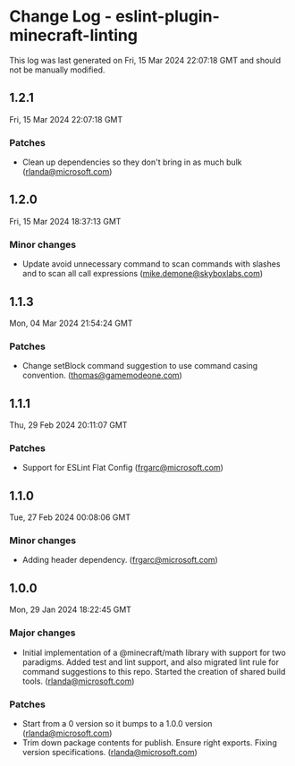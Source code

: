 # Change Log - eslint-plugin-minecraft-linting

This log was last generated on Fri, 15 Mar 2024 22:07:18 GMT and should not be manually modified.

<!-- Start content -->

## 1.2.1

Fri, 15 Mar 2024 22:07:18 GMT

### Patches

- Clean up dependencies so they don't bring in as much bulk (rlanda@microsoft.com)

## 1.2.0

Fri, 15 Mar 2024 18:37:13 GMT

### Minor changes

- Update avoid unnecessary command to scan commands with slashes and to scan all call expressions (mike.demone@skyboxlabs.com)

## 1.1.3

Mon, 04 Mar 2024 21:54:24 GMT

### Patches

- Change setBlock command suggestion to use command casing convention. (thomas@gamemodeone.com)

## 1.1.1

Thu, 29 Feb 2024 20:11:07 GMT

### Patches

- Support for ESLint Flat Config (frgarc@microsoft.com)

## 1.1.0

Tue, 27 Feb 2024 00:08:06 GMT

### Minor changes

- Adding header dependency. (frgarc@microsoft.com)

## 1.0.0

Mon, 29 Jan 2024 18:22:45 GMT

### Major changes

- Initial implementation of a @minecraft/math library with support for two paradigms. Added test and lint support, and also migrated lint rule for command suggestions to this repo. Started the creation of shared build tools. (rlanda@microsoft.com)

### Patches

- Start from a 0 version so it bumps to a 1.0.0 version (rlanda@microsoft.com)
- Trim down package contents for publish. Ensure right exports. Fixing version specifications. (rlanda@microsoft.com)
